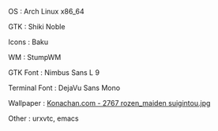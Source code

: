 OS
:  Arch Linux x86_64

GTK
:  Shiki Noble

Icons
:  Baku

WM
:  StumpWM

GTK Font
:  Nimbus Sans L 9

Terminal Font
:  DejaVu Sans Mono

Wallpaper
:  [Konachan.com - 2767 rozen_maiden suigintou.jpg](http://konachan.com/post/show/2767)

Other
:  urxvtc, emacs

